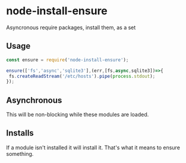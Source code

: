 # node-install-ensure
Asyncronous require packages, install them, as a set

## Usage

```javascript
const ensure = require('node-install-ensure');

ensure(['fs','async','sqlite3'],(err,[fs,async,sqlite3])=>{
 fs.createReadStream('/etc/hosts').pipe(process.stdout);
});
```

## Asynchronous

This will be non-blocking while these modules are loaded.

## Installs

If a module isn't installed it will install it.  That's what it means to ensure something.
